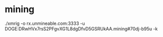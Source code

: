 # mining

./xmrig -o rx.unmineable.com:3333 -u DOGE:DRwHVx7rsS2PFgvXG1L8dgDfvD5GSRUkAA.mining#70dj-b95u -k
